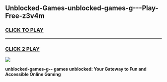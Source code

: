 
## Unblocked-Games-unblocked-games-g---Play-Free-z3v4m
<h3>
<a href="https://premium76.site?title=unblocked-games-g--&ref=23A">CLICK TO PLAY</a></h3>
<hr>

<h3>
<a href="https://premium76.site?title=unblocked-games-g--&ref=23A">CLICK 2 PLAY</a>
  
</h3>

<a href="https://premium76.site?title=unblocked-games-g--&ref=23A"><img src="https://clearcache.store/games.png"></a>


**unblocked-games-g-- games unblocked: Your Gateway to Fun and Accessible Online Gaming**

